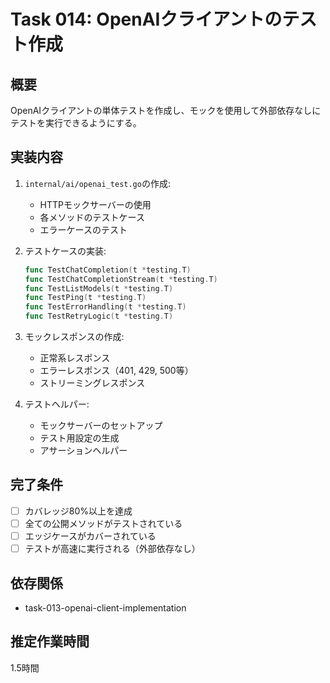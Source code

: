 # Task 014: OpenAIクライアントのテスト作成

## 概要
OpenAIクライアントの単体テストを作成し、モックを使用して外部依存なしにテストを実行できるようにする。

## 実装内容
1. `internal/ai/openai_test.go`の作成:
   - HTTPモックサーバーの使用
   - 各メソッドのテストケース
   - エラーケースのテスト

2. テストケースの実装:
   ```go
   func TestChatCompletion(t *testing.T)
   func TestChatCompletionStream(t *testing.T)
   func TestListModels(t *testing.T)
   func TestPing(t *testing.T)
   func TestErrorHandling(t *testing.T)
   func TestRetryLogic(t *testing.T)
   ```

3. モックレスポンスの作成:
   - 正常系レスポンス
   - エラーレスポンス（401, 429, 500等）
   - ストリーミングレスポンス

4. テストヘルパー:
   - モックサーバーのセットアップ
   - テスト用設定の生成
   - アサーションヘルパー

## 完了条件
- [ ] カバレッジ80%以上を達成
- [ ] 全ての公開メソッドがテストされている
- [ ] エッジケースがカバーされている
- [ ] テストが高速に実行される（外部依存なし）

## 依存関係
- task-013-openai-client-implementation

## 推定作業時間
1.5時間